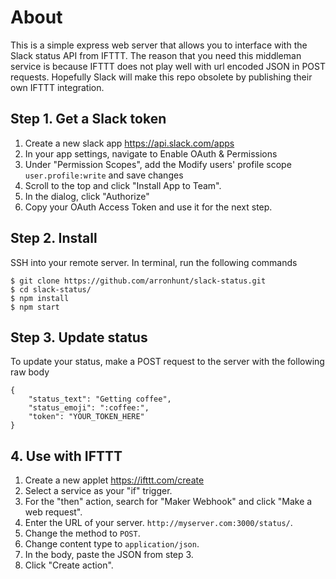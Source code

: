 # About
This is a simple express web server that allows you to interface with the Slack status API from IFTTT. The reason that you need this middleman service is because IFTTT does not play well with url encoded JSON in POST requests. Hopefully Slack will make this repo obsolete by publishing their own IFTTT integration.

## Step 1. Get a Slack token

1. Create a new slack app https://api.slack.com/apps
2. In your app settings, navigate to Enable OAuth & Permissions
3. Under "Permission Scopes", add the Modify users' profile scope `user.profile:write` and save changes
4. Scroll to the top and click "Install App to Team".
5. In the dialog, click "Authorize"
6. Copy your OAuth Access Token and use it for the next step.

## Step 2. Install
SSH into your remote server. In terminal, run the following commands

```
$ git clone https://github.com/arronhunt/slack-status.git
$ cd slack-status/
$ npm install
$ npm start
```

## Step 3. Update status

To update your status, make a POST request to the server with the following raw body

```
{
	"status_text": "Getting coffee",
	"status_emoji": ":coffee:",
	"token": "YOUR_TOKEN_HERE"
}
```

## 4. Use with IFTTT

1. Create a new applet https://ifttt.com/create
2. Select a service as your "if" trigger.
3. For the "then" action, search for "Maker Webhook" and click "Make a web request".
4. Enter the URL of your server. `http://myserver.com:3000/status/`.
5. Change the method to `POST`.
6. Change content type to `application/json`.
7. In the body, paste the JSON from step 3.
8. Click "Create action".
